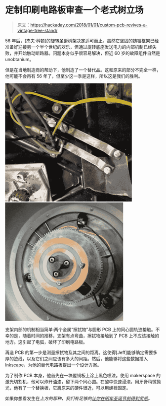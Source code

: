 # 定制印刷电路板审查一个老式树立场

> 原文：<https://hackaday.com/2018/01/01/custom-pcb-revives-a-vintage-tree-stand/>

56 年后，[杰夫·科顿]的旋转圣诞树架决定适可而止。虽然它坚固的铸铝框架已经准备好迎接另一个半个世纪的欢乐，但通过旋转底座发送电力的内部机制已经失败，并开始触动断路器。问题本身似乎很容易解决，但近 60 岁的故障组件自然是 unobtanium。

但是在当地制造商的帮助下，他制造了一个替代品。这和原来的部分不完全一样，他可能不会再有 56 年了，但至少这一季是这样，所以这是我们的胜利。

 [![treefix_detail](img/161574b61176114a94281ecde2012007.png "treefix_detail")](https://hackaday.com/2018/01/01/custom-pcb-revives-a-vintage-tree-stand/treefix_detail/)  [![treefix_thumb](img/b067e54e51be76dc04e017fdf775545b.png "treefix_thumb")](https://hackaday.com/2018/01/01/custom-pcb-revives-a-vintage-tree-stand/treefix_thumb/) 

支架内部的机制相当简单:两个金属“擦拭物”与圆形 PCB 上的同心圆轨迹接触。不幸的是，随着时间的推移，支架有点弯曲，擦拭物接触到了 PCB 上不应该接触的地方。这引起了电弧，破坏了印刷电路板。

再造 PCB 的第一步是测量擦拭物及其之间的距离。这使得[Jeff]能够确定需要多厚的迹线，以及它们之间应该有多大的间距。然后，他能够将这些数据插入 Inkscape，为他的替代电路板提出一个设计方案。

为了制作 PCB 本身，他首先在一块覆铜板上涂上黑色喷漆。使用 makerspace 的激光切割机，他可以炸开油漆，留下两个同心圆。在酸中快速浸泡，用牙膏稍微抛光，他有了一个替换板，它离原来的硬件很近，可以用螺栓固定。

如果你想看发生在[](https://hackaday.com/2014/12/10/the-epoch-christmas-tree/)*上方的那种，我们有足够的[让你在明年圣诞节前得到灵感](https://hackaday.com/2013/12/25/christmas-tree-analyzes-your-tweets/)。*
